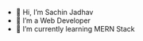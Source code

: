 - 👋 Hi, I’m Sachin Jadhav
- 👀 I’m a Web Developer
- 🌱 I’m currently learning MERN Stack


<!---
sachinjadhav11414812/sachinjadhav11414812 is a ✨ special ✨ repository because its `README.md` (this file) appears on your GitHub profile.
You can click the Preview link to take a look at your changes.
--->

